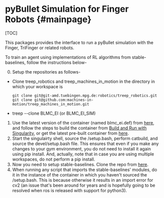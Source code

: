 # pyBullet Simulation for Finger Robots {#mainpage}

[TOC]

This packages provides the interface to run a pyBullet simulation with the
Finger, TriFinger or related robots.

To train an agent using implementations of RL algorithms from stable-baselines, follow the instructions below-

  0. Setup the repositories as follows- 

   * Clone treep_robotics and treep_machines_in_motion in the directory in which your workspace is

     ```
     git clone git@git-amd.tuebingen.mpg.de:robotics/treep_robotics.git
     git clone git@github.com:machines-in-motion/treep_machines_in_motion.git
     ```
   
   * treep --clone BLMC_EI (or BLMC_EI_SIM)

1. Use the latest version of the container (named blmc_ei.def) from [here](https://git-amd.tuebingen.mpg.de/robotics/blmc_ei_singularity), and follow the steps to build the container from [Build and Run with Singularity](https://atlas.is.localnet/confluence/pages/viewpage.action?spaceKey=AMDW&title=Build+and+Run+with+Singularity), or get the latest pre-built container from [here](https://nextcloud.tuebingen.mpg.de/index.php/s/Jn5qX7NnTqJxopJ).
2. Start the singulairty shell, source the /setup.bash, perform catbuild, and source the devel/setup.bash file. This ensures that even if you make any changes to your gym environment, you do not need to install it again using pip install. And, actually, note that in case you are using multiple workspaces, do not perform a pip install. 
3. Now you need to setup stable-baselines. Clone the repo from [here](https://git-amd.tuebingen.mpg.de/sjoshi/stable-baselines/).
4. When running any script that imports the stable-baselines' modules, do it in the instance of the container in which you haven't sourced the /setup.bash. This is because otherwise it results in an import error for cv2 (an issue that's been around for years and is hopefully going to be resolved when ros is released with support for python3). 

